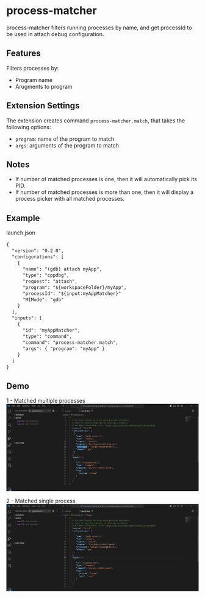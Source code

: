 # process-matcher
process-matcher filters running processes by name, and get processId to be used in attach debug configuration.

## Features
Filters processes by:
* Program name
* Arugments to program

## Extension Settings
The extension creates command `process-matcher.match`, that takes the following options:
* `program`: name of the program to match
* `args`: arguments of the program to match

## Notes
* If number of matched processes is one, then it will automatically pick its PID.
* If number of matched processes is more than one, then it will display a process picker with all matched processes.

## Example
launch.json
```
{
  "version": "0.2.0",
  "configurations": [
    {
      "name": "(gdb) attach myApp",
      "type": "cppdbg",
      "request": "attach",
      "program": "${workspaceFolder}/myApp",
      "processId": "${input:myAppMatcher}"
      "MIMode": "gdb"
    }
  ],
  "inputs": [
    {
      "id": "myAppMatcher",
      "type": "command",
      "command": "process-matcher.match",
      "args": { "program": "myApp" }
    }
  ]
}
```

## Demo
1 - Matched multiple processes
![](./demos/match-multi.gif)

2 - Matched single process
![](./demos/match-one.gif)
